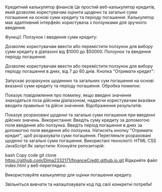 Кредитний калькулятор фінансів
Це простий веб-калькулятор кредитів, який дозволяє користувачам оцінити щоденні та загальні суми погашення на основі суми кредиту та періоду погашення. Калькулятор має адаптивний інтерфейс користувача з ползунками для зручного введення.

Функції:
Ползунок і введення суми кредиту:

Дозволяє користувачам ввести або перемістити ползунок для вибору суми кредиту в діапазоні від $1000 до $50000.
Ползунок та введення періоду погашення:

Дозволяє користувачам ввести або перемістити ползунок для вибору періоду погашення в днях, від 7 до 60 днів.
Кнопка "Отримати кредит":

Запускає розрахунок щоденних та загальних сум погашення на основі вказаної суми кредиту та періоду погашення.
Обробка помилок:

Показує повідомлення про помилку, якщо введені значення знаходяться поза дійсним діапазоном, надаючи користувачам вказівки вводити правильні та дійсні значення.
Відображення результатів:

Показує розраховані щоденні та загальні суми погашення при введенні дійсних значень.
Використання:
Введіть суму кредиту за допомогою поля введення або ползунка.
Введіть період погашення в днях за допомогою поля введення або ползунка.
Натисніть кнопку "Отримати кредит", щоб розрахувати суми погашення.
Перегляньте розраховані щоденні та загальні суми погашення.
Використані технології:
HTML
CSS
JavaScript
Як запустити:
Клонуйте репозиторій:

bash
Copy code
git clone https://github.com/Dima2332171/financeCredit.github.io.git
Відкрийте файл index.html у веб-переглядачі.

Використовуйте калькулятор для оцінки погашення кредиту.

Звільніться вивчати та налаштовувати код під свої конкретні потреби!

